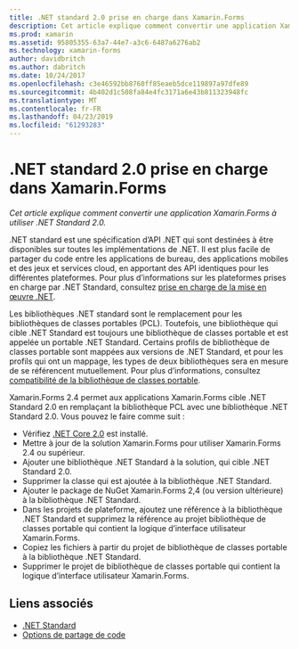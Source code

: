 ```yaml
---
title: .NET standard 2.0 prise en charge dans Xamarin.Forms
description: Cet article explique comment convertir une application Xamarin.Forms à utiliser .NET Standard 2.0. .NET standard est une spécification d’API .NET qui sont destinées à être disponibles sur toutes les implémentations de .NET.
ms.prod: xamarin
ms.assetid: 95805355-63a7-44e7-a3c6-6487a6276ab2
ms.technology: xamarin-forms
author: davidbritch
ms.author: dabritch
ms.date: 10/24/2017
ms.openlocfilehash: c3e46592bb8760ff85eaeb5dce119897a97dfe89
ms.sourcegitcommit: 4b402d1c508fa84e4fc3171a6e43b811323948fc
ms.translationtype: MT
ms.contentlocale: fr-FR
ms.lasthandoff: 04/23/2019
ms.locfileid: "61293283"
---
```

# <a name="net-standard-20-support-in-xamarinforms"></a>.NET standard 2.0 prise en charge dans Xamarin.Forms

_Cet article explique comment convertir une application Xamarin.Forms à utiliser .NET Standard 2.0._

.NET standard est une spécification d’API .NET qui sont destinées à être disponibles sur toutes les implémentations de .NET. Il est plus facile de partager du code entre les applications de bureau, des applications mobiles et des jeux et services cloud, en apportant des API identiques pour les différentes plateformes. Pour plus d’informations sur les plateformes prises en charge par .NET Standard, consultez [prise en charge de la mise en œuvre .NET](/dotnet/standard/net-standard#net-implementation-support).

Les bibliothèques .NET standard sont le remplacement pour les bibliothèques de classes portables (PCL). Toutefois, une bibliothèque qui cible .NET Standard est toujours une bibliothèque de classes portable et est appelée un portable .NET Standard. Certains profils de bibliothèque de classes portable sont mappées aux versions de .NET Standard, et pour les profils qui ont un mappage, les types de deux bibliothèques sera en mesure de se référencent mutuellement. Pour plus d’informations, consultez [compatibilité de la bibliothèque de classes portable](/dotnet/standard/net-standard#pcl-compatibility).

Xamarin.Forms 2.4 permet aux applications Xamarin.Forms cible .NET Standard 2.0 en remplaçant la bibliothèque PCL avec une bibliothèque .NET Standard 2.0. Vous pouvez le faire comme suit :

- Vérifiez [.NET Core 2.0](https://www.microsoft.com/net/download/core) est installé.
- Mettre à jour de la solution Xamarin.Forms pour utiliser Xamarin.Forms 2.4 ou supérieur.
- Ajouter une bibliothèque .NET Standard à la solution, qui cible .NET Standard 2.0.
- Supprimer la classe qui est ajoutée à la bibliothèque .NET Standard.
- Ajouter le package de NuGet Xamarin.Forms 2,4 (ou version ultérieure) à la bibliothèque .NET Standard.
- Dans les projets de plateforme, ajoutez une référence à la bibliothèque .NET Standard et supprimez la référence au projet bibliothèque de classes portable qui contient la logique d’interface utilisateur Xamarin.Forms.
- Copiez les fichiers à partir du projet de bibliothèque de classes portable à la bibliothèque .NET Standard.
- Supprimer le projet de bibliothèque de classes portable qui contient la logique d’interface utilisateur Xamarin.Forms.


## <a name="related-links"></a>Liens associés

- [.NET Standard](~/cross-platform/app-fundamentals/net-standard.md)
- [Options de partage de code](~/cross-platform/app-fundamentals/code-sharing.md)
